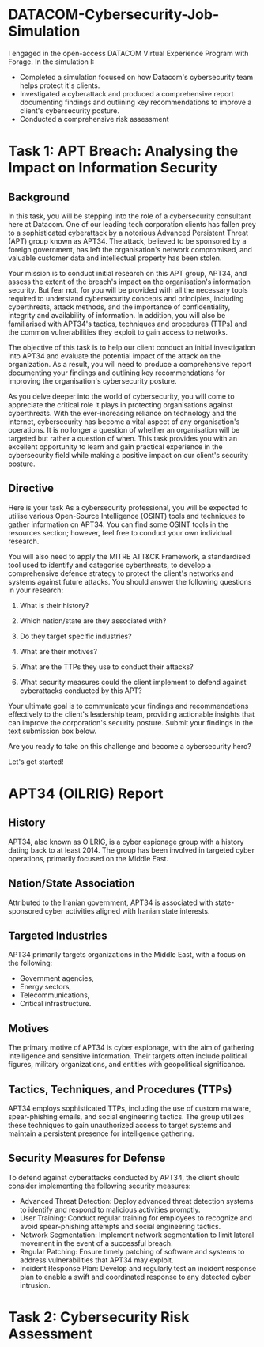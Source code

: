 # DATACOM-Cybersecurity-Job-Simulation
I engaged in the open-access DATACOM Virtual Experience Program with Forage. In the simulation I:
- Completed a simulation focused on how Datacom's cybersecurity team helps protect it's clients.
- Investigated a cyberattack and produced a comprehensive report documenting findings and outlining key recommendations to improve a client's cybersecurity posture.
- Conducted a comprehensive risk assessment

# Task 1: APT Breach: Analysing the Impact on Information Security
## Background
In this task, you will be stepping into the role of a cybersecurity consultant here at Datacom. One of our leading tech corporation clients has fallen prey to a sophisticated cyberattack by a notorious Advanced Persistent Threat (APT) group known as APT34. The attack, believed to be sponsored by a foreign government, has left the organisation's network compromised, and valuable customer data and intellectual property has been stolen.

Your mission is to conduct initial research on this APT group, APT34, and assess the extent of the breach's impact on the organisation's information security. But fear not, for you will be provided with all the necessary tools required to understand cybersecurity concepts and principles, including cyberthreats, attack methods, and the importance of confidentiality, integrity and availability of information. In addition, you will also be familiarised with APT34's tactics, techniques and procedures (TTPs) and the common vulnerabilities they exploit to gain access to networks.

The objective of this task is to help our client conduct an initial investigation into APT34 and evaluate the potential impact of the attack on the organization. As a result, you will need to produce a comprehensive report documenting your findings and outlining key recommendations for improving the organisation's cybersecurity posture.

As you delve deeper into the world of cybersecurity, you will come to appreciate the critical role it plays in protecting organisations against cyberthreats. With the ever-increasing reliance on technology and the internet, cybersecurity has become a vital aspect of any organisation's operations. It is no longer a question of whether an organisation will be targeted but rather a question of when. This task provides you with an excellent opportunity to learn and gain practical experience in the cybersecurity field while making a positive impact on our client's security posture.

## Directive
Here is your task
As a cybersecurity professional, you will be expected to utilise various Open-Source Intelligence (OSINT) tools and techniques to gather information on APT34. You can find some OSINT tools in the resources section; however, feel free to conduct your own individual research.

You will also need to apply the MITRE ATT&CK Framework, a standardised tool used to identify and categorise cyberthreats, to develop a comprehensive defence strategy to protect the client's networks and systems against future attacks. You should answer the following questions in your research:

1. What is their history?

2. Which nation/state are they associated with?

3. Do they target specific industries?

4. What are their motives?

5. What are the TTPs they use to conduct their attacks?

6. What security measures could the client implement to defend against cyberattacks conducted by this APT?

Your ultimate goal is to communicate your findings and recommendations effectively to the client's leadership team, providing actionable insights that can improve the corporation's security posture. Submit your findings in the text submission box below.

Are you ready to take on this challenge and become a cybersecurity hero?

Let's get started!

# APT34 (OILRIG) Report

## History
APT34, also known as OILRIG, is a cyber espionage group with a history dating back to at least 2014. The group has been involved in targeted cyber operations, primarily focused on the Middle East.

## Nation/State Association
Attributed to the Iranian government, APT34 is associated with state-sponsored cyber activities aligned with Iranian state interests.

## Targeted Industries
APT34 primarily targets organizations in the Middle East, with a focus on the following:

- Government agencies,
- Energy sectors,
- Telecommunications,
- Critical infrastructure.

## Motives
The primary motive of APT34 is cyber espionage, with the aim of gathering intelligence and sensitive information. Their targets often include political figures, military organizations, and entities with geopolitical significance.

## Tactics, Techniques, and Procedures (TTPs)
APT34 employs sophisticated TTPs, including the use of custom malware, spear-phishing emails, and social engineering tactics. The group utilizes these techniques to gain unauthorized access to target systems and maintain a persistent presence for intelligence gathering.

## Security Measures for Defense
To defend against cyberattacks conducted by APT34, the client should consider implementing the following security measures: 

- Advanced Threat Detection: Deploy advanced threat detection systems to identify and respond to malicious activities promptly.
- User Training: Conduct regular training for employees to recognize and avoid spear-phishing attempts and social engineering tactics.
- Network Segmentation: Implement network segmentation to limit lateral movement in the event of a successful breach.
- Regular Patching: Ensure timely patching of software and systems to address vulnerabilities that APT34 may exploit.
- Incident Response Plan: Develop and regularly test an incident response plan to enable a swift and coordinated response to any detected cyber intrusion.

# Task 2: Cybersecurity Risk Assessment
